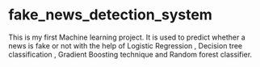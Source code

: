 # fake_news_detection_system
This is my first Machine learning project.
It is used to predict whether a news is fake or not with the help of Logistic Regression , Decision tree classification , Gradient Boosting technique and Random forest classifier.
